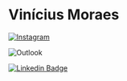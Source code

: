 <h1>Vinícius Moraes</h1>



[![Instagram](https://img.shields.io/badge/Instagram-E4405F?style=for-the-badge&logo=instagram&logoColor=white&link=https://www.instagram.com/vinnymoraesbr/)](https://www.instagram.com/vinnymoraesbr/)

![Outlook](https://img.shields.io/badge/Microsoft_Outlook-0078D4?style=for-the-badge&logo=microsoft-outlook&logoColor=white)

[![Linkedin Badge](https://img.shields.io/badge/-LinkedIn-blue?style=flat-square&logo=Linkedin&logoColor=white&link=https://www.linkedin.com/in/vinicius-araujo-moraes-ti/)](https://www.linkedin.com/in/vinicius-araujo-moraes-ti/)


